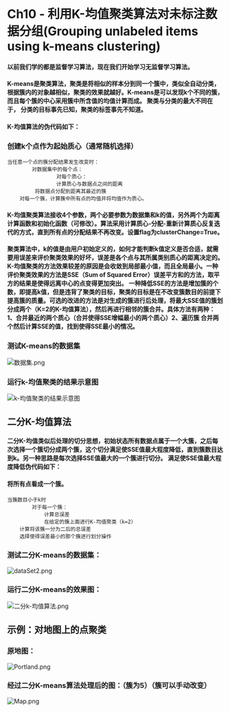 # Ch10 - 利用K-均值聚类算法对未标注数据分组(Grouping unlabeled items using k-means clustering)

#### 以前我们学的都是监督学习算法，现在我们开始学习无监督学习算法。

#### K-means是聚类算法，聚类是将相似的样本分到同一个簇中，类似全自动分类，根据簇内的对象越相似，聚类的效果就越好。K-means是可以发现k个不同的簇，而且每个簇的中心采用簇中所含值的均值计算而成。 聚类与分类的最大不同在于， 分类的目标事先已知，聚类的标签事先不知道。
#### K-均值算法的伪代码如下：
### 创建k个点作为起始质心（通常随机选择）
```
当任意一个点的簇分配结果发生改变时：
        对数据集中的每个点：
                对每个质心：
                计算质心与数据点之间的距离
         将数据点分配到距离其最近的簇
    对每一个簇，计算簇中所有点的均值并将均值作为质心。
```
#### K-均值聚类算法接收4个参数，两个必要参数为数据集和k的值，另外两个为距离计算函数和初始化函数（可修改）。算法采用计算质心-分配-重新计算质心反复迭代的方式，直到所有点的分配结果不再改变。设置flag为clusterChange=True。

#### 聚类算法中，k的值是由用户初始定义的，如何才能判断k值定义是否合适，就需要用误差来评价聚类效果的好坏，误差是各个点与其所属类别质心的距离决定的。K-均值聚类的方法效果较差的原因是会收敛到局部最小值，而且全局最小。一种评价聚类效果的方法是SSE（Sum of Squared Error）误差平方和的方法，取平方的结果是使得远离中心的点变得更加突出。 一种降低SSE的方法是增加簇的个数，即提高k值，但是违背了聚类的目标，聚类的目标是在不改变簇数目的前提下提高簇的质量。可选的改进的方法是对生成的簇进行后处理，将最大SSE值的簇划分成两个（K=2的K-均值算法），然后再进行相邻的簇合并。具体方法有两种：1、合并最近的两个质心（合并使得SSE增幅最小的两个质心）2、遍历簇 合并两个然后计算SSE的值，找到使得SSE最小的情况。

### 测试K-means的数据集
![数据集.png](screenshot/数据集.png)

### 运行k-均值聚类的结果示意图
![k-均值聚类的结果示意图](screenshot/k-均值聚类的结果示意图.png)

## 二分K-均值算法 
#### 二分K-均值类似后处理的切分思想，初始状态所有数据点属于一个大簇，之后每次选择一个簇切分成两个簇，这个切分满足使SSE值最大程度降低，直到簇数目达到k。另一种思路是每次选择SSE值最大的一个簇进行切分。 满足使SSE值最大程度降低伪代码如下：
#### 将所有点看成一个簇。
```
当簇数目小于k时
        对于每一个簇：
            计算总误差
            在给定的簇上面进行K-均值聚类（k=2）
    计算将该簇一分为二后的总误差
    选择使得误差最小的那个簇进行划分操作
```
### 测试二分K-means的数据集：
![dataSet2.png](screenshot/dataSet2.png)

### 运行二分K-means的效果图：
![二分k-均值算法.png](screenshot/二分k-均值算法.png)

## 示例：对地图上的点聚类 
### 原地图：
![Portland.png](screenshot/Portland.png)

### 经过二分K-means算法处理后的图：（簇为5）（簇可以手动改变）
![Map.png](screenshot/Map.png)







